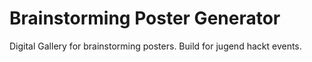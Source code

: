 Brainstorming Poster Generator
==============================

Digital Gallery for brainstorming posters. Build for jugend hackt events.
